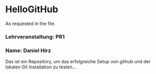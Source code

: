 # HelloGitHub
As requested in the file.
### Lehrveranstaltung: PR1
### Name: Daniel Hirz

Das ist ein Repository, um das erfolgreiche Setup von github und der lokalen Git Installation zu testen...
